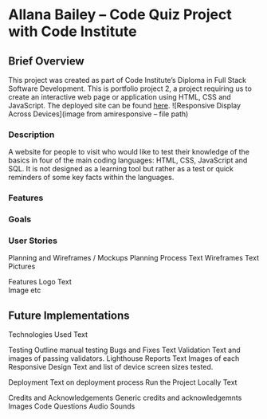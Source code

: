 # Allana Bailey – Code Quiz Project with Code Institute 
## Brief Overview 
This project was created as part of Code Institute’s Diploma in Full Stack Software Development. This is portfolio project 2, a project requiring us to create an interactive web page or application using HTML, CSS and JavaScript. The deployed site can be found [here](https://allanabailey.github.io/code-quiz-p2/). 
![Responsive Display Across Devices](image from amiresponsive – file path) 
 
### Description 
A website for people to visit who would like to test their knowledge of the basics in four of the main coding languages: HTML, CSS, JavaScript and SQL. It is not designed as a learning tool but rather as a test or quick reminders of some key facts within the languages.  
 
### Features 

 
### Goals 

 
### User Stories 

 
Planning and Wireframes / Mockups 
Planning Process 
Text 
Wireframes 
Text 
Pictures 
 
Features 
Logo 
Text  
Image etc 
 
## Future Implementations 

 
Technologies Used 
Text 
 
Testing 
Outline manual testing 
Bugs and Fixes 
Text 
Validation 
Text and images of passing validators. 
Lighthouse Reports 
Text 
Images of each 
Responsive Design 
Text and list of device screen sizes tested. 
 
Deployment 
Text on deployment process 
Run the Project Locally 
Text 
 
Credits and Acknowledgements 
Generic credits and acknowledgemnts 
Images 
Code 
Questions 
Audio Sounds 
